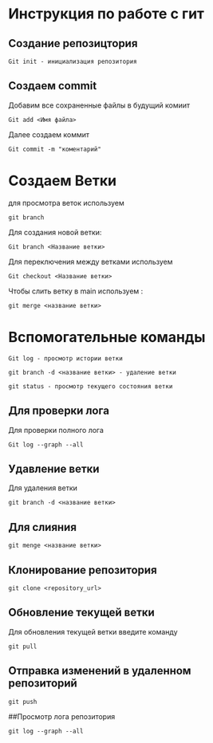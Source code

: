 # Инструкция по работе с гит

## Создание репозицтория 
```
Git init - инициализация репозитория 
```
## Создаем commit 

Добавим все сохраненные файлы в будущий комиит 
```
Git add <Имя файла>
```
Далее создаем коммит 
 ```
 Git commit -m "коментарий"
```
# Создаем Ветки 

для просмотра веток используем
```
git branch
```
Для создания новой ветки:
```
Git branch <Название ветки>
```
Для переключения между ветками используем 
```
Git checkout <Название ветки>
```
Чтобы слить ветку в main используем :
```
git merge <название ветки>
```
# Вспомогательные команды
```
Git log - просмотр истории ветки 

git branch -d <название ветки> - удаление ветки 

git status - просмотр текущего состояния ветки
```
## Для проверки лога 
Для проверки полного лога 
```
Git log --graph --all
```

## Удавление ветки
Для удаления ветки 
```
git branch -d <название ветки> 
```

## Для слияния 

```
git menge <название ветки>
```

## Клонирование репозитория 
```
git clone <repository_url>
```
## Обновление текущей ветки 
 Для обновления текущей ветки введите команду 
 ```
git pull
 ```
## Отправка изменений в удаленном репозиторий 
```
git push
```
##Просмотр лога репозитория 
```
git log --graph --all
```
